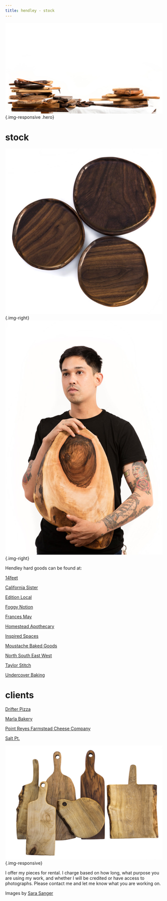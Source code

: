 ```yaml
---
title: hendley - stock
---
```

![](/img/Hendley_May2016_MG_1778_RT-X2.jpg){.img-responsive .hero}

stock 
=====
![](/img/stock-1.jpg){.img-right}
![](/img/Hendley_May2016_MG_1873_RT-XL.jpg){.img-right}

Hendley hard goods can be found at:

[14feet](https://squareup.com/market/14feet)

[California Sister](http://www.californiasister.com/)

[Edition Local](http://www.editionlocal.com/)  

[Foggy Notion](http://www.foggy-notion.com/)

[Frances May](http://www.francesmay.com/)

[Homestead Apothecary](http://homesteadapothecary.com/)

[Inspired Spaces](http://inspiredspacesdesign.com/)

[Moustache Baked Goods](http://moustachebakedgoods.com/)

[North South East West](http://www.nosoeawe.com/)

[Taylor Stitch](https://www.taylorstitch.com/)

[Undercover Baking](http://www.criminalbaking.com/)

clients
=======

[Drifter Pizza](http://www.drifterpizza.com/)

[Marla Bakery](http://www.marlabakery.com)

[Point Reyes Farmstead Cheese Company](https://www.pointreyescheese.com)

[Salt Pt.](http://www.saltptcalifornia.com/#saltptcalifornia)

![](/img/stock-6.jpg){.img-responsive}



I offer my pieces for rental. I charge based on how long, what purpose you are 
using my work, and whether I will be credited or have access to photographs. 
Please contact me and let me know what you are working on.



Images by [Sara Sanger](http://sarasanger.com)
